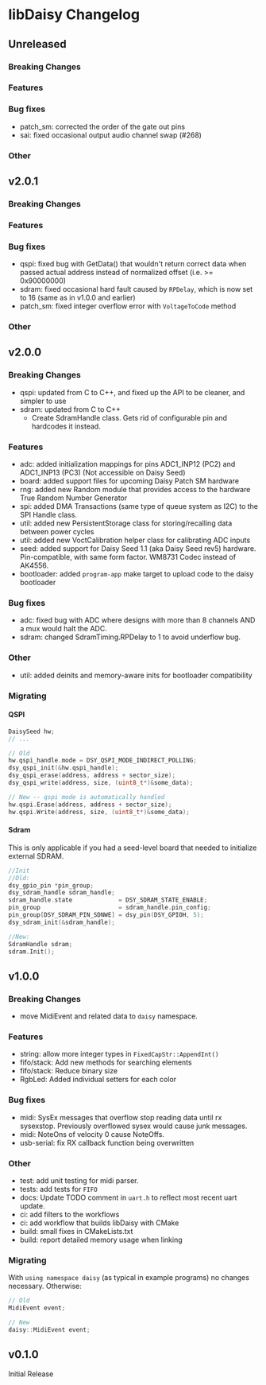 # libDaisy Changelog

## Unreleased

### Breaking Changes

### Features

### Bug fixes

* patch_sm: corrected the order of the gate out pins
* sai: fixed occasional output audio channel swap (#268)

### Other

## v2.0.1

### Breaking Changes

### Features

### Bug fixes

* qspi: fixed bug with GetData() that wouldn't return correct data when passed actual address instead of normalized offset (i.e. >= 0x90000000)
* sdram: fixed occasional hard fault caused by `RPDelay`, which is now set to 16 (same as in v1.0.0 and earlier)
* patch_sm: fixed integer overflow error with `VoltageToCode` method

### Other

## v2.0.0

### Breaking Changes

* qspi: updated from C to C++, and fixed up the API to be cleaner, and simpler to use
* sdram: updated from C to C++
  * Create SdramHandle class. Gets rid of configurable pin and hardcodes it instead.

### Features

* adc: added initialization mappings for pins ADC1_INP12 (PC2) and ADC1_INP13 (PC3) (Not accessible on Daisy Seed)
* board: added support files for upcoming Daisy Patch SM hardware
* rng: added new Random module that provides access to the hardware True Random Number Generator
* spi: added DMA Transactions (same type of queue system as I2C) to the SPI Handle class.
* util: added new PersistentStorage class for storing/recalling data between power cycles
* util: added new VoctCalibration helper class for calibrating ADC inputs
* seed: added support for Daisy Seed 1.1 (aka Daisy Seed rev5) hardware. Pin-compatible, with same form factor. WM8731 Codec instead of AK4556.
* bootloader: added `program-app` make target to upload code to the daisy bootloader

### Bug fixes

* adc: fixed bug with ADC where designs with more than 8 channels AND a mux would halt the ADC.
* sdram: changed SdramTiming.RPDelay to 1 to avoid underflow bug.

### Other

* util: added deinits and memory-aware inits for bootloader compatibility

### Migrating

#### QSPI

```c++
DaisySeed hw;
// ...

// Old
hw.qspi_handle.mode = DSY_QSPI_MODE_INDIRECT_POLLING;
dsy_qspi_init(&hw.qspi_handle);
dsy_qspi_erase(address, address + sector_size);
dsy_qspi_write(address, size, (uint8_t*)&some_data);

// New -- qspi mode is automatically handled
hw.qspi.Erase(address, address + sector_size);
hw.qspi.Write(address, size, (uint8_t*)&some_data);
```

#### Sdram

This is only applicable if you had a seed-level board that needed to initialize external SDRAM.

```cpp
//Init
//Old:
dsy_gpio_pin *pin_group;
dsy_sdram_handle sdram_handle;
sdram_handle.state             = DSY_SDRAM_STATE_ENABLE;
pin_group                      = sdram_handle.pin_config;
pin_group[DSY_SDRAM_PIN_SDNWE] = dsy_pin(DSY_GPIOH, 5);
dsy_sdram_init(&sdram_handle);

//New:
SdramHandle sdram;
sdram.Init();
```

## v1.0.0

### Breaking Changes

* move MidiEvent and related data to `daisy` namespace.

### Features

* string: allow more integer types in `FixedCapStr::AppendInt()`
* fifo/stack: Add new methods for searching elements
* fifo/stack: Reduce binary size
* RgbLed: Added individual setters for each color

### Bug fixes

* midi: SysEx messages that overflow stop reading data until rx sysexstop. Previously overflowed sysex would cause junk messages.
* midi: NoteOns of velocity 0 cause NoteOffs.
* usb-serial: fix RX callback function being overwritten

### Other

* test: add unit testing for midi parser.  
* tests: add tests for `FIFO`
* docs: Update TODO comment in `uart.h` to reflect most recent uart update.
* ci: add filters to the workflows
* ci: add workflow that builds libDaisy with CMake
* build: small fixes in CMakeLists.txt
* build: report detailed memory usage when linking

### Migrating

With `using namespace daisy` (as typical in example programs) no changes necessary. Otherwise:

```c++
// Old
MidiEvent event;

// New
daisy::MidiEvent event;
```

## v0.1.0

Initial Release
